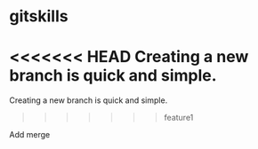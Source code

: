 # gitskills
<<<<<<< HEAD
Creating a new branch is quick and simple.
=======
Creating a new branch is quick and simple.
>>>>>>> feature1

Add merge

